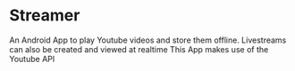 # Streamer
An Android App to play Youtube videos and store them offline. Livestreams can also be created and viewed at realtime
This App makes use of the Youtube API
